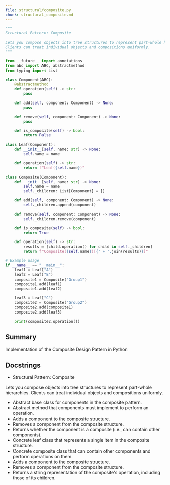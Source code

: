 ```yaml
---
file: structural/composite.py
chunk: structural_composite.md
---
```


```python
"""
Structural Pattern: Composite

Lets you compose objects into tree structures to represent part-whole hierarchies.
Clients can treat individual objects and compositions uniformly.
"""

from __future__ import annotations
from abc import ABC, abstractmethod
from typing import List

class Component(ABC):
    @abstractmethod
    def operation(self) -> str:
        pass

    def add(self, component: Component) -> None:
        pass

    def remove(self, component: Component) -> None:
        pass

    def is_composite(self) -> bool:
        return False

class Leaf(Component):
    def __init__(self, name: str) -> None:
        self.name = name

    def operation(self) -> str:
        return f"Leaf({self.name})"

class Composite(Component):
    def __init__(self, name: str) -> None:
        self.name = name
        self._children: List[Component] = []

    def add(self, component: Component) -> None:
        self._children.append(component)

    def remove(self, component: Component) -> None:
        self._children.remove(component)

    def is_composite(self) -> bool:
        return True

    def operation(self) -> str:
        results = [child.operation() for child in self._children]
        return f"Composite({self.name})[{' + '.join(results)}]"

# Example usage
if __name__ == "__main__":
    leaf1 = Leaf("A")
    leaf2 = Leaf("B")
    composite1 = Composite("Group1")
    composite1.add(leaf1)
    composite1.add(leaf2)

    leaf3 = Leaf("C")
    composite2 = Composite("Group2")
    composite2.add(composite1)
    composite2.add(leaf3)

    print(composite2.operation())

```

## Summary
Implementation of the Composite Design Pattern in Python

## Docstrings
- Structural Pattern: Composite

Lets you compose objects into tree structures to represent part-whole hierarchies.
Clients can treat individual objects and compositions uniformly.
- Abstract base class for components in the composite pattern.
- Abstract method that components must implement to perform an operation.
- Adds a component to the composite structure.
- Removes a component from the composite structure.
- Returns whether the component is a composite (i.e., can contain other components).
- Concrete leaf class that represents a single item in the composite structure.
- Concrete composite class that can contain other components and perform operations on them.
- Adds a component to the composite structure.
- Removes a component from the composite structure.
- Returns a string representation of the composite's operation, including those of its children.

